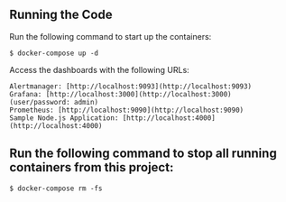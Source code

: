 ## Running the Code

Run the following command to start up the containers:

```
$ docker-compose up -d
```

Access the dashboards with the following URLs:

    Alertmanager: [http://localhost:9093](http://localhost:9093)
    Grafana: [http://localhost:3000](http://localhost:3000) (user/password: admin)
    Prometheus: [http://localhost:9090](http://localhost:9090)
    Sample Node.js Application: [http://localhost:4000](http://localhost:4000)

## Run the following command to stop all running containers from this project:

```
$ docker-compose rm -fs
```

